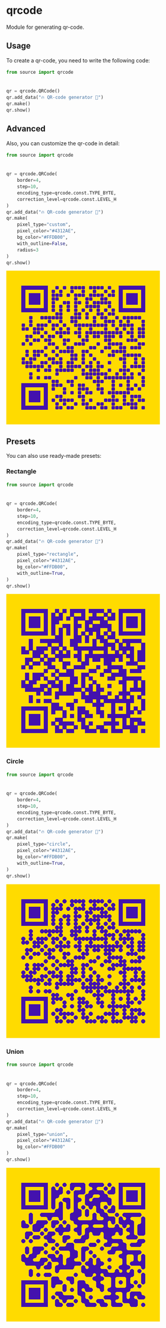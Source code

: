# qrcode

Module for generating qr-code.

## Usage

To create a qr-code, you need to write the following code:

```python
from source import qrcode

    
qr = qrcode.QRCode()
qr.add_data("🔥 QR-code generator 🦄")
qr.make()
qr.show()
```

## Advanced

Also, you can customize the qr-code in detail:

```python
from source import qrcode


qr = qrcode.QRCode(
    border=4,
    step=10,
    encoding_type=qrcode.const.TYPE_BYTE,
    correction_level=qrcode.const.LEVEL_H
)
qr.add_data("🔥 QR-code generator 🦄")
qr.make(
    pixel_type="custom",
    pixel_color="#4312AE",
    bg_color="#FFDB00",
    with_outline=False,
    radius=3
)
qr.show()
```

![qrcode-image1](/Screenshots/qrcode-1.jpg)

## Presets

You can also use ready-made presets:

### Rectangle

```python
from source import qrcode


qr = qrcode.QRCode(
    border=4,
    step=10,
    encoding_type=qrcode.const.TYPE_BYTE,
    correction_level=qrcode.const.LEVEL_H
)
qr.add_data("🔥 QR-code generator 🦄")
qr.make(
    pixel_type="rectangle",
    pixel_color="#4312AE",
    bg_color="#FFDB00",
    with_outline=True,
)
qr.show()
```

![qrcode-image2](/Screenshots/qrcode-2.jpg)

### Circle

```python
from source import qrcode


qr = qrcode.QRCode(
    border=4,
    step=10,
    encoding_type=qrcode.const.TYPE_BYTE,
    correction_level=qrcode.const.LEVEL_H
)
qr.add_data("🔥 QR-code generator 🦄")
qr.make(
    pixel_type="circle",
    pixel_color="#4312AE",
    bg_color="#FFDB00",
    with_outline=True,
)
qr.show()
```

![qrcode-image3](/Screenshots/qrcode-3.jpg)

### Union

```python
from source import qrcode


qr = qrcode.QRCode(
    border=4,
    step=10,
    encoding_type=qrcode.const.TYPE_BYTE,
    correction_level=qrcode.const.LEVEL_H
)
qr.add_data("🔥 QR-code generator 🦄")
qr.make(
    pixel_type="union",
    pixel_color="#4312AE",
    bg_color="#FFDB00"
)
qr.show()
```

![qrcode-image4](/Screenshots/qrcode-4.jpg)
